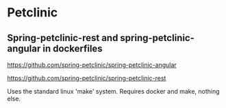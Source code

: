 # Petclinic
## Spring-petclinic-rest and spring-petclinic-angular in dockerfiles

https://github.com/spring-petclinic/spring-petclinic-angular

https://github.com/spring-petclinic/spring-petclinic-rest

Uses the standard linux 'make' system. Requires docker and make, nothing else.
